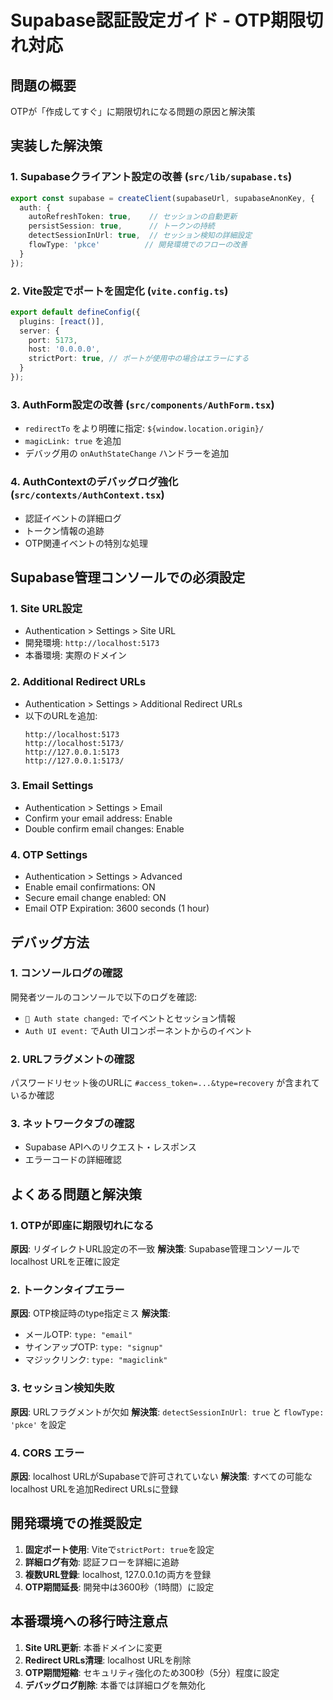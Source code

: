 # Supabase認証設定ガイド - OTP期限切れ対応

## 問題の概要
OTPが「作成してすぐ」に期限切れになる問題の原因と解決策

## 実装した解決策

### 1. Supabaseクライアント設定の改善 (`src/lib/supabase.ts`)
```typescript
export const supabase = createClient(supabaseUrl, supabaseAnonKey, {
  auth: {
    autoRefreshToken: true,    // セッションの自動更新
    persistSession: true,      // トークンの持続
    detectSessionInUrl: true,  // セッション検知の詳細設定
    flowType: 'pkce'          // 開発環境でのフローの改善
  }
});
```

### 2. Vite設定でポートを固定化 (`vite.config.ts`)
```typescript
export default defineConfig({
  plugins: [react()],
  server: {
    port: 5173,
    host: '0.0.0.0',
    strictPort: true, // ポートが使用中の場合はエラーにする
  }
});
```

### 3. AuthForm設定の改善 (`src/components/AuthForm.tsx`)
- `redirectTo` をより明確に指定: `${window.location.origin}/`
- `magicLink: true` を追加
- デバッグ用の `onAuthStateChange` ハンドラーを追加

### 4. AuthContextのデバッグログ強化 (`src/contexts/AuthContext.tsx`)
- 認証イベントの詳細ログ
- トークン情報の追跡
- OTP関連イベントの特別な処理

## Supabase管理コンソールでの必須設定

### 1. Site URL設定
- Authentication > Settings > Site URL
- 開発環境: `http://localhost:5173`
- 本番環境: 実際のドメイン

### 2. Additional Redirect URLs
- Authentication > Settings > Additional Redirect URLs
- 以下のURLを追加:
  ```
  http://localhost:5173
  http://localhost:5173/
  http://127.0.0.1:5173
  http://127.0.0.1:5173/
  ```

### 3. Email Settings
- Authentication > Settings > Email
- Confirm your email address: Enable
- Double confirm email changes: Enable

### 4. OTP Settings
- Authentication > Settings > Advanced
- Enable email confirmations: ON
- Secure email change enabled: ON
- Email OTP Expiration: 3600 seconds (1 hour)

## デバッグ方法

### 1. コンソールログの確認
開発者ツールのコンソールで以下のログを確認:
- `🔐 Auth state changed:` でイベントとセッション情報
- `Auth UI event:` でAuth UIコンポーネントからのイベント

### 2. URLフラグメントの確認
パスワードリセット後のURLに `#access_token=...&type=recovery` が含まれているか確認

### 3. ネットワークタブの確認
- Supabase APIへのリクエスト・レスポンス
- エラーコードの詳細確認

## よくある問題と解決策

### 1. OTPが即座に期限切れになる
**原因**: リダイレクトURL設定の不一致
**解決策**: Supabase管理コンソールでlocalhost URLを正確に設定

### 2. トークンタイプエラー
**原因**: OTP検証時のtype指定ミス
**解決策**: 
- メールOTP: `type: "email"`
- サインアップOTP: `type: "signup"`
- マジックリンク: `type: "magiclink"`

### 3. セッション検知失敗
**原因**: URLフラグメントが欠如
**解決策**: `detectSessionInUrl: true` と `flowType: 'pkce'` を設定

### 4. CORS エラー
**原因**: localhost URLがSupabaseで許可されていない
**解決策**: すべての可能なlocalhost URLを追加Redirect URLsに登録

## 開発環境での推奨設定

1. **固定ポート使用**: Viteで`strictPort: true`を設定
2. **詳細ログ有効**: 認証フローを詳細に追跡
3. **複数URL登録**: localhost, 127.0.0.1の両方を登録
4. **OTP期間延長**: 開発中は3600秒（1時間）に設定

## 本番環境への移行時注意点

1. **Site URL更新**: 本番ドメインに変更
2. **Redirect URLs清理**: localhost URLを削除
3. **OTP期間短縮**: セキュリティ強化のため300秒（5分）程度に設定
4. **デバッグログ削除**: 本番では詳細ログを無効化